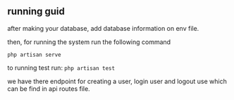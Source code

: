 
## running guid

after making your database, add database information on env file.

then, for running the system run the following command

```php artisan serve```

to running test run:
```php artisan test```

we have there endpoint for creating a user, login user and logout use which can be find in api routes file. 
